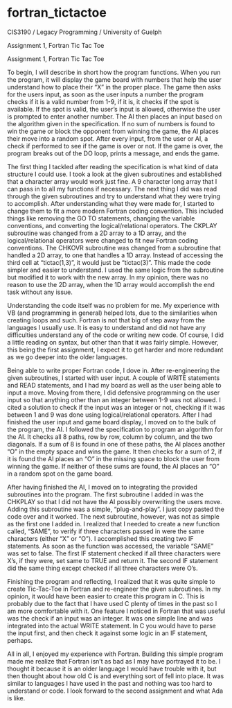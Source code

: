 # fortran_tictactoe
CIS3190 / Legacy Programming / University of Guelph

Assignment 1, Fortran Tic Tac Toe

Assignment 1, Fortran Tic Tac Toe

To begin, I will describe in short how the program functions. When you run the program, it will display the game board with numbers that help the user understand how to place their “X” in the proper place. The game then asks for the users input, as soon as the user inputs a number the program checks if it is a valid number from 1-9, if it is, it checks if the spot is available. If the spot is valid, the user’s input is allowed, otherwise the user is prompted to enter another number. The AI then places an input based on the algorithm given in the specification. If no sum of numbers is found to win the game or block the opponent from winning the game, the AI places their move into a random spot. After every input, from the user or AI, a check if performed to see if the game is over or not. If the game is over, the program breaks out of the DO loop, prints a message, and ends the game.

The first thing I tackled after reading the specification is what kind of data structure I could use. I took a look at the given subroutines and established that a character array would work just fine. A 9 character long array that I can pass in to all my functions if necessary. The next thing I did was read through the given subroutines and try to understand what they were trying to accomplish. After understanding what they were made for, I started to change them to fit a more modern Fortran coding convention. This included things like removing the GO TO statements, changing the variable conventions, and converting the logical/relational operators. The CKPLAY subroutine was changed from a 2D array to a 1D array, and the logical/relational operators were changed to fit new Fortran coding conventions. The CHKOVR subroutine was changed from a subroutine that handled a 2D array, to one that handles a 1D array. Instead of accessing the third cell at “tictac(1,3)”, it would just be “tictac(3)”. This made the code simpler and easier to understand. I used the same logic from the subroutine but modified it to work with the new array. In my opinion, there was no reason to use the 2D array, when the 1D array would accomplish the end task without any issue.

Understanding the code itself was no problem for me. My experience with VB (and programming in general) helped lots, due to the similarities when creating loops and such. Fortran is not that big of step away from the languages I usually use. It is easy to understand and did not have any difficulties understand any of the code or writing new code. Of course, I did a little reading on syntax, but other than that it was fairly simple. However, this being the first assignment, I expect it to get harder and more redundant as we go deeper into the older languages.

Being able to write proper Fortran code, I dove in. After re-engineering the given subroutines, I started with user input. A couple of WRITE statements and READ statements, and I had my board as well as the user being able to input a move. Moving from there, I did defensive programming on the user input so that anything other than an integer between 1-9 was not allowed. I cited a solution to check if the input was an integer or not, checking if it was between 1 and 9 was done using logical/relational operators. After I had finished the user input and game board display, I moved on to the bulk of the program, the AI. I followed the specification to program an algorithm for the AI. It checks all 8 paths, row by row, column by column, and the two diagonals. If a sum of 8 is found in one of these paths, the AI places another “O” in the empty space and wins the game. It then checks for a sum of 2, if it is found the AI places an “O” in the missing space to block the user from winning the game. If neither of these sums are found, the AI places an “O” in a random spot on the game board.

After having finished the AI, I moved on to integrating the provided subroutines into the program. The first subroutine I added in was the CHKPLAY so that I did not have the AI possibly overwriting the users move. Adding this subroutine was a simple, “plug-and-play”. I just copy pasted the code over and it worked. The next subroutine, however, was not as simple as the first one I added in. I realized that I needed to create a new function called, “SAME”, to verify if three characters passed in were the same characters (either “X” or “O”). I accomplished this creating two IF statements. As soon as the function was accessed, the variable “SAME” was set to false. The first IF statement checked if all three characters were X’s, if they were, set same to TRUE and return it. The second IF statement did the same thing except checked if all three characters were O’s.

Finishing the program and reflecting, I realized that it was quite simple to create Tic-Tac-Toe in Fortran and re-engineer the given subroutines. In my opinion, it would have been easier to create this program in C. This is probably due to the fact that I have used C plenty of times in the past so I am more comfortable with it. One feature I noticed in Fortran that was useful was the check if an input was an integer. It was one simple line and was integrated into the actual WRITE statement. In C you would have to parse the input first, and then check it against some logic in an IF statement, perhaps.

All in all, I enjoyed my experience with Fortran. Building this simple program made me realize that Fortran isn’t as bad as I may have portrayed it to be. I thought it because it is an older language I would have trouble with it, but then thought about how old C is and everything sort of fell into place. It was similar to languages I have used in the past and nothing was too hard to understand or code. I look forward to the second assignment and what Ada is like.
